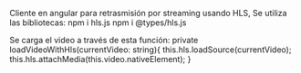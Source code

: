Cliente en angular para retrasmisión por streaming usando HLS,
Se utiliza las bibliotecas:
 npm i hls.js
npm i @types/hls.js

Se carga el video a través de esta función:
private loadVideoWithHls(currentVideo: string){
  this.hls.loadSource(currentVideo);
  this.hls.attachMedia(this.video.nativeElement);
}
